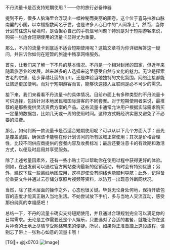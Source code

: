 不丹流量卡是否支持短期使用？——你的旅行必备神器

提到不丹，很多人脑海里会浮现出一幅神秘而美丽的画卷。这个位于喜马拉雅山脉南麓的小国，以幸福指数闻名于世，也是许多人心目中的“人间净土”。然而，当你计划前往这片秘境时，是否担心自己的手机信号问题？特别是对于短期游客来说，购买一张适合短期使用的流量卡显得尤为重要。

那么，不丹的流量卡到底适不适合短期使用呢？这篇文章将为你详细解答这一疑问，并告诉你如何在短暂的旅途中畅享网络服务。

首先，让我们来了解一下不丹的基本情况。不丹是一个相对封闭的国家，但近年来随着旅游业的发展，越来越多的人选择来这里感受自然与文化的魅力。无论是探索古老的宗堡、徒步穿越壮丽的山川，还是体验当地独特的文化氛围，网络连接都能让旅途更加便利。而对于短期游客而言，能够快速接入互联网是必不可少的需求。

接下来，我们来看看不丹流量卡的具体情况。目前市面上有多种类型的不丹流量卡可供选择，包括针对本地居民和国际游客的不同套餐。对于短期使用者来说，最推荐的是那些提供灵活资费方案的产品。这些流量卡通常允许用户根据实际需求购买一定量的数据包，比如几天或一周的使用时间。这种方式既经济实惠又避免了不必要的浪费。

那么，如何判断一款流量卡是否适合短期使用呢？可以从以下几个方面入手：首先是覆盖范围，确保该卡能够在你计划访问的所有区域正常使用；其次是价格合理性，比较不同供应商提供的套餐内容及收费标准；最后还要注意卡的有效期和激活方式，以便及时启用并享受服务。

除了上述考量因素外，还有一些小贴士可以帮助你在使用过程中获得更好的体验。例如，在出发前可以通过官方网站查询最新的促销活动，有时会有特别优惠；另外，建议下载一些离线地图应用，这样即使没有网络也能顺利导航；此外，记得备份重要文件并通过云存储分享照片视频等资料，以防万一出现意外断网状况。

当然，除了技术层面的操作之外，心态也很关键。毕竟无论身处何地，保持开放包容的态度才能真正融入当地生活。不妨尝试放下手机，多与当地人交流互动，感受那份纯真的幸福感吧！

总结一下，不丹的流量卡确实支持短期使用，并且通过合理规划完全可以满足你的日常需求。无论是工作需要还是个人娱乐，只要选对了合适的套餐，就能让你在这片神奇的土地上尽情享受网络带来的便捷。所以，如果你正准备踏上这段旅程，请别忘了带上一张称心如意的流量卡哦！

[TG💪+ @jx0703 ![Image](https://github.com/user-attachments/assets/dbca1d08-cadb-493c-b0ec-ad6f7a83f270)]